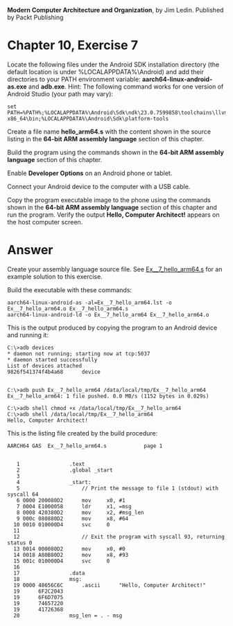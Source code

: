 __Modern Computer Architecture and Organization__, by Jim Ledin. Published by Packt Publishing
# Chapter 10, Exercise 7

Locate the following files under the Android SDK installation directory (the default location is under %LOCALAPPDATA%\Android) and add their directories to your PATH environment variable: **aarch64-linux-android-as.exe** and **adb.exe**. Hint: The following command works for one version of Android Studio (your path may vary):
```
set PATH=%PATH%;%LOCALAPPDATA%\Android\Sdk\ndk\23.0.7599858\toolchains\llvm\prebuilt\windows-x86_64\bin;%LOCALAPPDATA%\Android\Sdk\platform-tools
```
Create a file name **hello_arm64.s** with the content shown in the source listing in the **64-bit ARM assembly language** section of this chapter.

Build the program using the commands shown in the **64-bit ARM assembly language** section of this chapter.

Enable **Developer Options** on an Android phone or tablet.

Connect your Android device to the computer with a USB cable.

Copy the program executable image to the phone using the commands shown in the **64-bit ARM assembly language** section of this chapter and run the program. Verify the output **Hello, Computer Architect!** appears on the host computer screen.

# Answer
Create your assembly language source file. See [Ex__7_hello_arm64.s](src/Ex__7_hello_arm64.s) for an example solution to this exercise.
 
Build the executable with these commands:
```
aarch64-linux-android-as -al=Ex__7_hello_arm64.lst -o Ex__7_hello_arm64.o Ex__7_hello_arm64.s
aarch64-linux-android-ld -o Ex__7_hello_arm64 Ex__7_hello_arm64.o
```

This is the output produced by copying the program to an Android device and running it:
```
C:\>adb devices
* daemon not running; starting now at tcp:5037
* daemon started successfully
List of devices attached
9826f541374f4b4a68      device


C:\>adb push Ex__7_hello_arm64 /data/local/tmp/Ex__7_hello_arm64
Ex__7_hello_arm64: 1 file pushed. 0.0 MB/s (1152 bytes in 0.029s)

C:\>adb shell chmod +x /data/local/tmp/Ex__7_hello_arm64
C:\>adb shell /data/local/tmp/Ex__7_hello_arm64
Hello, Computer Architect!
```

This is the listing file created by the build procedure:
```
AARCH64 GAS  Ex__7_hello_arm64.s 			page 1


   1              	.text
   2              	.global _start
   3              	
   4              	_start:
   5              	    // Print the message to file 1 (stdout) with syscall 64
   6 0000 200080D2 	    mov     x0, #1
   7 0004 E1000058 	    ldr     x1, =msg
   8 0008 420380D2 	    mov     x2, #msg_len
   9 000c 080880D2 	    mov     x8, #64
  10 0010 010000D4 	    svc     0
  11              	
  12              	    // Exit the program with syscall 93, returning status 0
  13 0014 000080D2 	    mov     x0, #0
  14 0018 A80B80D2 	    mov     x8, #93
  15 001c 010000D4 	    svc     0
  16              	    
  17              	.data
  18              	msg:
  19 0000 48656C6C 	    .ascii      "Hello, Computer Architect!"
  19      6F2C2043 
  19      6F6D7075 
  19      74657220 
  19      41726368 
  20              	msg_len = . - msg
```
